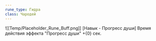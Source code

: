 ```yaml
---
rune_type: Гидра
class: Чародей
---
```

![[Temp/Placeholder_Rune_Buff.png]]
[Навык - Прогресс души] Время действия эффекта "Прогресс души" +{0} сек.
